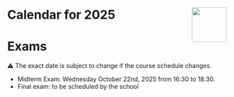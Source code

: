
# <img src="upf_logo.png" align="right" width="80"/>Calendar for 2025

# Exams

:warning: The exact date is subject to change if the course schedule changes.

* Midterm Exam: Wednesday October 22nd, 2025 from 16:30 to 18:30.
* Final exam: to be scheduled by the school
